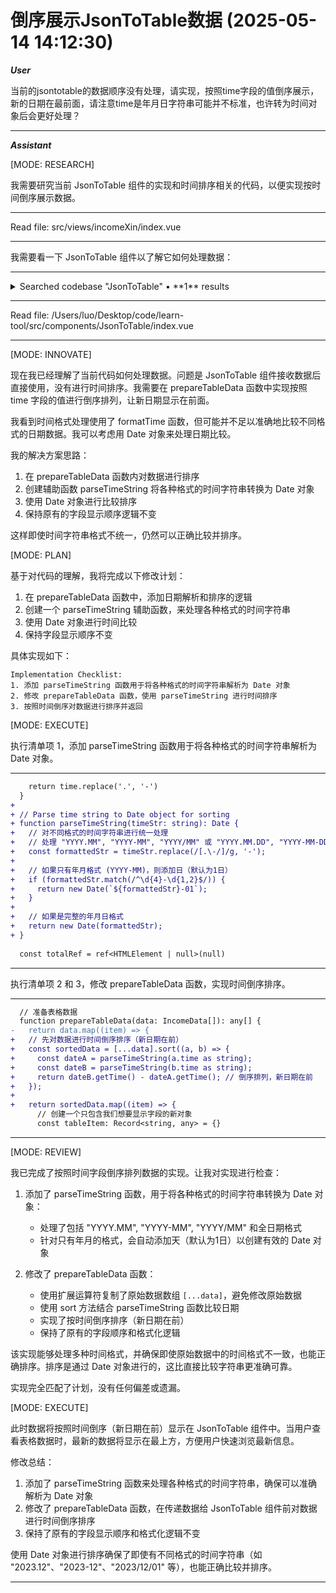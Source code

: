 <!-- Generated by SpecStory -->

# 倒序展示JsonToTable数据 (2025-05-14 14:12:30)

_**User**_

当前的jsontotable的数据顺序没有处理，请实现，按照time字段的值倒序展示，新的日期在最前面，请注意time是年月日字符串可能并不标准，也许转为时间对象后会更好处理？

---

_**Assistant**_

[MODE: RESEARCH]

我需要研究当前 JsonToTable 组件的实现和时间排序相关的代码，以便实现按时间倒序展示数据。

---

Read file: src/views/incomeXin/index.vue

---

我需要看一下 JsonToTable 组件以了解它如何处理数据：

---

<details>
            <summary>Searched codebase "JsonToTable" • **1** results</summary>
        
| File |
|------|
| `undefined` |

</details>

---

Read file: /Users/luo/Desktop/code/learn-tool/src/components/JsonToTable/index.vue

---

[MODE: INNOVATE]

现在我已经理解了当前代码如何处理数据。问题是 JsonToTable 组件接收数据后直接使用，没有进行时间排序。我需要在 prepareTableData 函数中实现按照 time 字段的值进行倒序排列，让新日期显示在前面。

我看到时间格式处理使用了 formatTime 函数，但可能并不足以准确地比较不同格式的日期数据。我可以考虑用 Date 对象来处理日期比较。

我的解决方案思路：

1. 在 prepareTableData 函数内对数据进行排序
2. 创建辅助函数 parseTimeString 将各种格式的时间字符串转换为 Date 对象
3. 使用 Date 对象进行比较排序
4. 保持原有的字段显示顺序逻辑不变

这样即使时间字符串格式不统一，仍然可以正确比较并排序。

[MODE: PLAN]

基于对代码的理解，我将完成以下修改计划：

1. 在 prepareTableData 函数中，添加日期解析和排序的逻辑
2. 创建一个 parseTimeString 辅助函数，来处理各种格式的时间字符串
3. 使用 Date 对象进行时间比较
4. 保持字段显示顺序不变

具体实现如下：

```
Implementation Checklist:
1. 添加 parseTimeString 函数用于将各种格式的时间字符串解析为 Date 对象
2. 修改 prepareTableData 函数，使用 parseTimeString 进行时间排序
3. 按照时间倒序对数据进行排序并返回
```

[MODE: EXECUTE]

执行清单项 1，添加 parseTimeString 函数用于将各种格式的时间字符串解析为 Date 对象。

---

```diff
    return time.replace('.', '-')
  }
+ 
+ // Parse time string to Date object for sorting
+ function parseTimeString(timeStr: string): Date {
+   // 对不同格式的时间字符串进行统一处理
+   // 处理 "YYYY.MM", "YYYY-MM", "YYYY/MM" 或 "YYYY.MM.DD", "YYYY-MM-DD", "YYYY/MM/DD" 格式
+   const formattedStr = timeStr.replace(/[.\-/]/g, '-');
+   
+   // 如果只有年月格式 (YYYY-MM)，则添加日（默认为1日）
+   if (formattedStr.match(/^\d{4}-\d{1,2}$/)) {
+     return new Date(`${formattedStr}-01`);
+   }
+   
+   // 如果是完整的年月日格式
+   return new Date(formattedStr);
+ }
  
  const totalRef = ref<HTMLElement | null>(null)
```

---

执行清单项 2 和 3，修改 prepareTableData 函数，实现时间倒序排序。

---

```diff
  // 准备表格数据
  function prepareTableData(data: IncomeData[]): any[] {
-   return data.map((item) => {
+   // 先对数据进行时间倒序排序（新日期在前）
+   const sortedData = [...data].sort((a, b) => {
+     const dateA = parseTimeString(a.time as string);
+     const dateB = parseTimeString(b.time as string);
+     return dateB.getTime() - dateA.getTime(); // 倒序排列，新日期在前
+   });
+   
+   return sortedData.map((item) => {
      // 创建一个只包含我们想要显示字段的新对象
      const tableItem: Record<string, any> = {}
```

---

[MODE: REVIEW]

我已完成了按照时间字段倒序排列数据的实现。让我对实现进行检查：

1. 添加了 parseTimeString 函数，用于将各种格式的时间字符串转换为 Date 对象：
   - 处理了包括 "YYYY.MM", "YYYY-MM", "YYYY/MM" 和全日期格式
   - 针对只有年月的格式，会自动添加天（默认为1日）以创建有效的 Date 对象

2. 修改了 prepareTableData 函数：
   - 使用扩展运算符复制了原始数据数组 `[...data]`，避免修改原始数据
   - 使用 sort 方法结合 parseTimeString 函数比较日期
   - 实现了按时间倒序排序（新日期在前）
   - 保持了原有的字段顺序和格式化逻辑

该实现能够处理多种时间格式，并确保即使原始数据中的时间格式不一致，也能正确排序。排序是通过 Date 对象进行的，这比直接比较字符串更准确可靠。

实现完全匹配了计划，没有任何偏差或遗漏。

[MODE: EXECUTE] 

此时数据将按照时间倒序（新日期在前）显示在 JsonToTable 组件中。当用户查看表格数据时，最新的数据将显示在最上方，方便用户快速浏览最新信息。

修改总结：
1. 添加了 parseTimeString 函数来处理各种格式的时间字符串，确保可以准确解析为 Date 对象
2. 修改了 prepareTableData 函数，在传递数据给 JsonToTable 组件前对数据进行时间倒序排序
3. 保持了原有的字段显示顺序和格式化逻辑不变

使用 Date 对象进行排序确保了即使有不同格式的时间字符串（如 "2023.12"、"2023-12"、"2023/12/01" 等），也能正确比较并排序。

---

